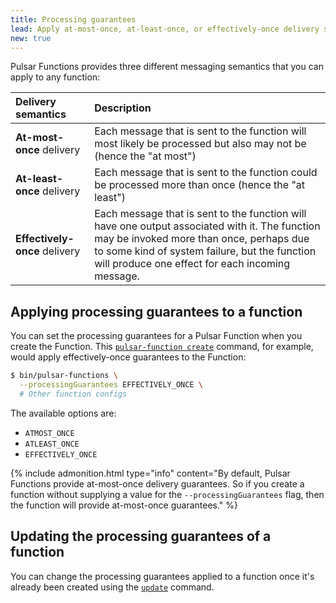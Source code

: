 ```yaml
---
title: Processing guarantees
lead: Apply at-most-once, at-least-once, or effectively-once delivery semantics to Pulsar Functions
new: true
---
```


Pulsar Functions provides three different messaging semantics that you can apply to any function:

Delivery semantics | Description
:------------------|:-------
**At-most-once** delivery | Each message that is sent to the function will most likely be processed but also may not be (hence the "at most")
**At-least-once** delivery | Each message that is sent to the function could be processed more than once (hence the "at least")
**Effectively-once** delivery | Each message that is sent to the function will have one output associated with it. The function may be invoked more than once, perhaps due to some kind of system failure, but the function will produce one effect for each incoming message.

## Applying processing guarantees to a function

You can set the processing guarantees for a Pulsar Function when you create the Function. This [`pulsar-function create`](../../reference/CliTools#pulsar-admin-functions-create) command, for example, would apply effectively-once guarantees to the Function:

```bash
$ bin/pulsar-functions \
  --processingGuarantees EFFECTIVELY_ONCE \
  # Other function configs
```

The available options are:

* `ATMOST_ONCE`
* `ATLEAST_ONCE`
* `EFFECTIVELY_ONCE`

{% include admonition.html type="info" content="By default, Pulsar Functions provide at-most-once delivery guarantees. So if you create a function without supplying a value for the `--processingGuarantees` flag, then the function will provide at-most-once guarantees." %}

## Updating the processing guarantees of a function

You can change the processing guarantees applied to a function once it's already been created using the [`update`](../../reference/CliTools#pulsar-admin-functions-update) command.